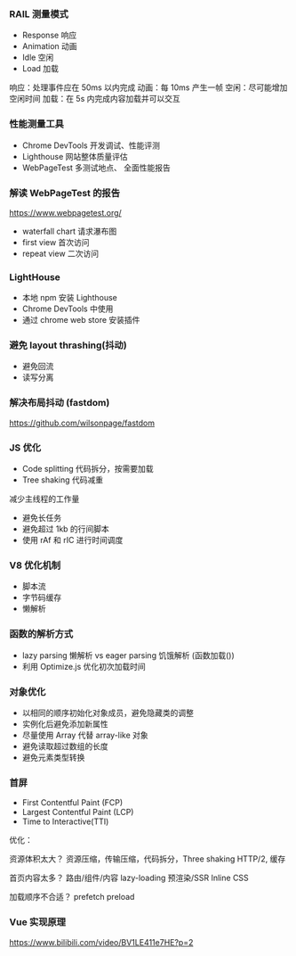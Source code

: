 


### RAIL 测量模式


* Response 响应
* Animation 动画
* Idle 空闲
* Load 加载


响应：处理事件应在 50ms 以内完成
动画：每 10ms 产生一帧
空闲：尽可能增加空闲时间
加载：在 5s 内完成内容加载并可以交互

### 性能测量工具

* Chrome DevTools 开发调试、性能评测
* Lighthouse 网站整体质量评估
* WebPageTest 多测试地点、 全面性能报告 



### 解读 WebPageTest 的报告

https://www.webpagetest.org/

* waterfall chart 请求瀑布图
* first view 首次访问
* repeat view 二次访问



### LightHouse  

* 本地 npm 安装 Lighthouse
* Chrome DevTools 中使用
* 通过 chrome web store 安装插件



### 避免 layout  thrashing(抖动)

* 避免回流
* 读写分离


### 解决布局抖动 (fastdom)

https://github.com/wilsonpage/fastdom



### JS 优化

* Code splitting 代码拆分，按需要加载
* Tree shaking 代码减重

减少主线程的工作量
* 避免长任务
* 避免超过 1kb 的行间脚本
* 使用 rAf 和 rIC 进行时间调度



### V8 优化机制

* 脚本流
* 字节码缓存
* 懒解析



### 函数的解析方式

* lazy parsing 懒解析   vs   eager parsing 饥饿解析 (函数加载())
* 利用 Optimize.js 优化初次加载时间



### 对象优化

* 以相同的顺序初始化对象成员，避免隐藏类的调整
* 实例化后避免添加新属性
* 尽量使用 Array 代替 array-like 对象
* 避免读取超过数组的长度
* 避免元素类型转换



### 首屏

* First Contentful Paint (FCP)
* Largest Contentful Paint (LCP)
* Time to Interactive(TTI)

优化：

资源体积太大？
 资源压缩，传输压缩，代码拆分，Three shaking HTTP/2, 缓存

 首页内容太多？ 
   路由/组件/内容  lazy-loading 预渲染/SSR  Inline CSS 

加载顺序不合适？
  prefetch preload


### Vue 实现原理

https://www.bilibili.com/video/BV1LE411e7HE?p=2